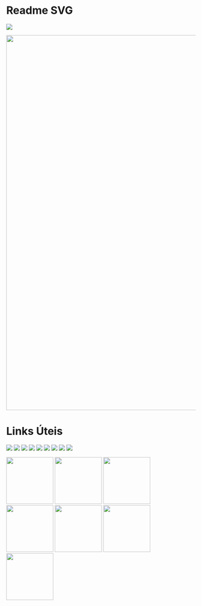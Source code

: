 # Readme SVG

[![](https://github.com/Portal-Tech/vectors1/blob/main/teste_readme_svg2.svg)](#) 

<a href="#"> 
  <img src="https://github.com/Portal-Tech/vectors1/blob/main/teste_readme_svg2.svg" width="999"/> 
</a>


# Links Úteis
<div> 
  
 <a href="https://tinyurl.com/linksportaltech" target="_blank"><img src=
 "https://img.shields.io/badge/YouTube-FF0000?style=for-the-badge&logo=youtube&logoColor=white" 
                                                         target="_blank"></a> <!-- YOUTUBE -->
 <a href="https://tinyurl.com/linksportaltech" target="_blank"><img src=
 "https://img.shields.io/badge/-Instagram-%23E4405F?style=for-the-badge&logo=instagram&logoColor=white"
                                                         target="_blank"></a> <!-- INSTAGRAM -->
 <a href="https://tinyurl.com/linksportaltech" target="_blank"><img src=
 "https://img.shields.io/badge/Twitch-9146FF?style=for-the-badge&logo=twitch&logoColor=white"
                                                         target="_blank"></a> <!-- TWITCH -->
 <a href="https://tinyurl.com/linksportaltech" target="_blank"><img src=
"https://img.shields.io/badge/Discord-7289DA?style=for-the-badge&logo=discord&logoColor=white"
                                                         target="_blank"></a> <!-- DISCORD -->
  <a href = "mailto:portaltechgit@gmail.com"><img src=
"https://img.shields.io/badge/Gmail-D14836?style=for-the-badge&logo=gmail&logoColor=white"
                                                         target="_blank"></a> <!-- GMAIL -->
  <a href="https://tinyurl.com/linksportaltech" target="_blank"><img src=
"https://img.shields.io/badge/Twitter-1DA1F2?style=for-the-badge&logo=twitter&logoColor=white"
                                                         target="_blank"></a> <!-- TWITTER -->
  <a href="https://tinyurl.com/linksportaltech" target="_blank"><img src=
"https://img.shields.io/badge/TikTok-000000?style=for-the-badge&logo=tiktok&logoColor=white"
                                                         target="_blank"></a> <!-- TIKTOK -->
  <a href="https://tinyurl.com/linksportaltech" target="_blank"><img src=
"https://img.shields.io/badge/Windows-0078D6?style=for-the-badge&logo=windows&logoColor=white"
                                                         target="_blank"></a> <!-- WINDOWS -->
  <a href="https://pag.ae/7WriGyS13" target="_blank"><img src=
"https://github.com/Portal-Tech/vectors1/blob/main/donate-gitbutton.svg"
                                                         target="_blank"></a> <!-- PAYPAL -->
 
</div>

[<img src="https://github.com/Portal-Tech/vectors1/blob/main/donate-gitbutton.svg" width="125"/>](https://pag.ae/7WriGyS13)
[<img src="https://github.com/Portal-Tech/vectors1/blob/main/donate-gitbutton.svg" width="125"/>](https://pag.ae/7WriGyS13)
[<img src="https://github.com/Portal-Tech/vectors1/blob/main/donate-gitbutton.svg" width="125"/>](https://pag.ae/7WriGyS13)
[<img src="https://github.com/Portal-Tech/vectors1/blob/main/donate-gitbutton.svg" width="125"/>](https://pag.ae/7WriGyS13)
[<img src="https://github.com/Portal-Tech/vectors1/blob/main/donate-gitbutton.svg" width="125"/>](https://pag.ae/7WriGyS13)
[<img src="https://github.com/Portal-Tech/vectors1/blob/main/donate-gitbutton.svg" width="125"/>](https://pag.ae/7WriGyS13)
[<img src="https://github.com/Portal-Tech/vectors1/blob/main/donate-gitbutton.svg" width="125"/>](https://pag.ae/7WriGyS13)
